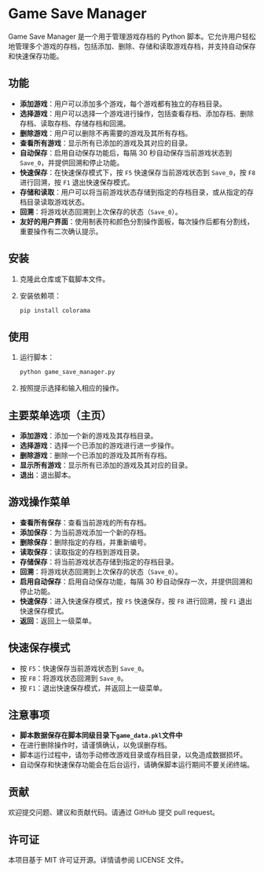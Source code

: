 # Game Save Manager

Game Save Manager 是一个用于管理游戏存档的 Python 脚本。它允许用户轻松地管理多个游戏的存档，包括添加、删除、存储和读取游戏存档，并支持自动保存和快速保存功能。

## 功能

- **添加游戏**：用户可以添加多个游戏，每个游戏都有独立的存档目录。
- **选择游戏**：用户可以选择一个游戏进行操作，包括查看存档、添加存档、删除存档、读取存档、存储存档和回溯。
- **删除游戏**：用户可以删除不再需要的游戏及其所有存档。
- **查看所有游戏**：显示所有已添加的游戏及其对应的目录。
- **自动保存**：启用自动保存功能后，每隔 30 秒自动保存当前游戏状态到 `Save_0`，并提供回溯和停止功能。
- **快速保存**：在快速保存模式下，按 `F5` 快速保存当前游戏状态到 `Save_0`，按 `F8` 进行回溯，按 `F1` 退出快速保存模式。
- **存储和读取**：用户可以将当前游戏状态存储到指定的存档目录，或从指定的存档目录读取游戏状态。
- **回溯**：将游戏状态回溯到上次保存的状态（`Save_0`）。
- **友好的用户界面**：使用制表符和颜色分割操作面板，每次操作后都有分割线，重要操作有二次确认提示。

## 安装

1. 克隆此仓库或下载脚本文件。

2. 安装依赖项：

   ```bash
   pip install colorama
   ```

## 使用

1. 运行脚本：

   ```bash
   python game_save_manager.py
   ```

2. 按照提示选择和输入相应的操作。

## 主要菜单选项（主页）

- **添加游戏**：添加一个新的游戏及其存档目录。
- **选择游戏**：选择一个已添加的游戏进行进一步操作。
- **删除游戏**：删除一个已添加的游戏及其所有存档。
- **显示所有游戏**：显示所有已添加的游戏及其对应的目录。
- **退出**：退出脚本。

## 游戏操作菜单

- **查看所有保存**：查看当前游戏的所有存档。
- **添加保存**：为当前游戏添加一个新的存档。
- **删除保存**：删除指定的存档，并重新编号。
- **读取保存**：读取指定的存档到游戏目录。
- **存储保存**：将当前游戏状态存储到指定的存档目录。
- **回溯**：将游戏状态回溯到上次保存的状态（`Save_0`）。
- **启用自动保存**：启用自动保存功能，每隔 30 秒自动保存一次，并提供回溯和停止功能。
- **快速保存**：进入快速保存模式，按 `F5` 快速保存，按 `F8` 进行回溯，按 `F1` 退出快速保存模式。
- **返回**：返回上一级菜单。

## 快速保存模式

- 按 `F5`：快速保存当前游戏状态到 `Save_0`。
- 按 `F8`：将游戏状态回溯到 `Save_0`。
- 按 `F1`：退出快速保存模式，并返回上一级菜单。

## 注意事项

- **脚本数据保存在脚本同级目录下`game_data.pkl`文件中**
- 在进行删除操作时，请谨慎确认，以免误删存档。
- 脚本运行过程中，请勿手动修改游戏目录或存档目录，以免造成数据损坏。
- 自动保存和快速保存功能会在后台运行，请确保脚本运行期间不要关闭终端。

## 贡献

欢迎提交问题、建议和贡献代码。请通过 GitHub 提交 pull request。

## 许可证

本项目基于 MIT 许可证开源。详情请参阅 LICENSE 文件。

